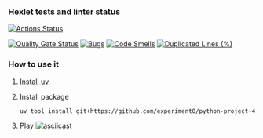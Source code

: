 ### Hexlet tests and linter status

[![Actions Status](https://github.com/experiment0/python-project-49/actions/workflows/hexlet-check.yml/badge.svg)](https://github.com/experiment0/python-project-49/actions)

<!-- https://sonarcloud.io/project/information?id=experiment0_python-project-49 -->

[![Quality Gate Status](https://sonarcloud.io/api/project_badges/measure?project=experiment0_python-project-49&metric=alert_status)](https://sonarcloud.io/summary/new_code?id=experiment0_python-project-49)
[![Bugs](https://sonarcloud.io/api/project_badges/measure?project=experiment0_python-project-49&metric=bugs)](https://sonarcloud.io/summary/new_code?id=experiment0_python-project-49)
[![Code Smells](https://sonarcloud.io/api/project_badges/measure?project=experiment0_python-project-49&metric=code_smells)](https://sonarcloud.io/summary/new_code?id=experiment0_python-project-49)
[![Duplicated Lines (%)](https://sonarcloud.io/api/project_badges/measure?project=experiment0_python-project-49&metric=duplicated_lines_density)](https://sonarcloud.io/summary/new_code?id=experiment0_python-project-49)

### How to use it

1. [Install uv](https://docs.astral.sh/uv/getting-started/installation/#installation-methods)

2. Install package
   ```bash
   uv tool install git+https://github.com/experiment0/python-project-49.git
   ```
3. Play
   [![asciicast](https://asciinema.org/a/HdUCwO8rt4fthCtlKdLP7Z0Z4.svg)](https://asciinema.org/a/HdUCwO8rt4fthCtlKdLP7Z0Z4)
